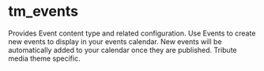 # tm_events
Provides Event content type and related configuration. Use Events to create new events to display in your events calendar. New events will be automatically added to your calendar once they are published. Tribute media theme specific.
